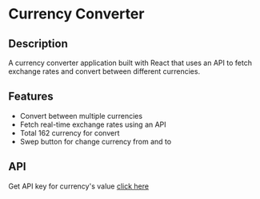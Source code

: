 # Currency Converter

## Description
A currency converter application built with React that uses an API to fetch exchange rates and convert between different currencies.

## Features

- Convert between multiple currencies
- Fetch real-time exchange rates using an API
- Total 162 currency for convert
- Swep button for change  currency from and to

## API
 Get API key for currency's value
 [click here](https://api.exchangerate-api.com/v4/latest/inr)
 
